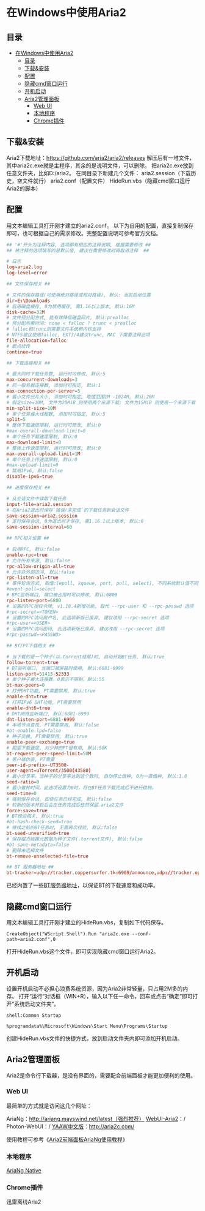 # 在Windows中使用Aria2

## 目录

- [在Windows中使用Aria2](#在windows中使用aria2)
  - [目录](#目录)
  - [下载&安装](#下载安装)
  - [配置](#配置)
  - [隐藏cmd窗口运行](#隐藏cmd窗口运行)
  - [开机启动](#开机启动)
  - [Aria2管理面板](#aria2管理面板)
    - [Web UI](#web-ui)
    - [本地程序](#本地程序)
    - [Chrome插件](#chrome插件)

## 下载&安装

Aria2下载地址：https://github.com/aria2/aria2/releases
解压后有一堆文件，其中aria2c.exe就是主程序，其余的是说明文件，可以删除。
把aria2c.exe放到任意文件夹，比如D:/aria2。
在同目录下新建几个文件：
aria2.session（下载历史，空文件就行）
aria2.conf（配置文件）
HideRun.vbs（隐藏cmd窗口运行Aria2的脚本）

## 配置

用文本编辑工具打开刚才建立的aria2.conf。
以下为自用的配置，直接复制保存即可，也可根据自己的需求修改。完整配置说明可参考官方文档。

```conf
## '#'开头为注释内容, 选项都有相应的注释说明, 根据需要修改 ##
## 被注释的选项填写的是默认值, 建议在需要修改时再取消注释  ##

# 日志
log=aria2.log
log-level=error

## 文件保存相关 ##

# 文件的保存路径(可使用绝对路径或相对路径), 默认: 当前启动位置
dir=E:\Downloads
# 启用磁盘缓存, 0为禁用缓存, 需1.16以上版本, 默认:16M
disk-cache=32M
# 文件预分配方式, 能有效降低磁盘碎片, 默认:prealloc
# 预分配所需时间: none < falloc ? trunc < prealloc
# falloc和trunc则需要文件系统和内核支持
# NTFS建议使用falloc, EXT3/4建议trunc, MAC 下需要注释此项
file-allocation=falloc
# 断点续传
continue=true

## 下载连接相关 ##

# 最大同时下载任务数, 运行时可修改, 默认:5
max-concurrent-downloads=3
# 同一服务器连接数, 添加时可指定, 默认:1
max-connection-per-server=5
# 最小文件分片大小, 添加时可指定, 取值范围1M -1024M, 默认:20M
# 假定size=10M, 文件为20MiB 则使用两个来源下载; 文件为15MiB 则使用一个来源下载
min-split-size=10M
# 单个任务最大线程数, 添加时可指定, 默认:5
split=5
# 整体下载速度限制, 运行时可修改, 默认:0
#max-overall-download-limit=0
# 单个任务下载速度限制, 默认:0
max-download-limit=0
# 整体上传速度限制, 运行时可修改, 默认:0
max-overall-upload-limit=1M
# 单个任务上传速度限制, 默认:0
#max-upload-limit=0
# 禁用IPv6, 默认:false
disable-ipv6=true

## 进度保存相关 ##

# 从会话文件中读取下载任务
input-file=aria2.session
# 在Aria2退出时保存`错误/未完成`的下载任务到会话文件
save-session=aria2.session
# 定时保存会话, 0为退出时才保存, 需1.16.1以上版本, 默认:0
save-session-interval=60

## RPC相关设置 ##

# 启用RPC, 默认:false
enable-rpc=true
# 允许所有来源, 默认:false
rpc-allow-origin-all=true
# 允许非外部访问, 默认:false
rpc-listen-all=true
# 事件轮询方式, 取值:[epoll, kqueue, port, poll, select], 不同系统默认值不同
#event-poll=select
# RPC监听端口, 端口被占用时可以修改, 默认:6800
rpc-listen-port=6800
# 设置的RPC授权令牌, v1.18.4新增功能, 取代 --rpc-user 和 --rpc-passwd 选项
#rpc-secret=<TOKEN>
# 设置的RPC访问用户名, 此选项新版已废弃, 建议改用 --rpc-secret 选项
#rpc-user=<USER>
# 设置的RPC访问密码, 此选项新版已废弃, 建议改用 --rpc-secret 选项
#rpc-passwd=<PASSWD>

## BT/PT下载相关 ##

# 当下载的是一个种子(以.torrent结尾)时, 自动开始BT任务, 默认:true
follow-torrent=true
# BT监听端口, 当端口被屏蔽时使用, 默认:6881-6999
listen-port=51413-52333
# 单个种子最大连接数，0表示不限制，默认:55
bt-max-peers=0
# 打开DHT功能, PT需要禁用, 默认:true
enable-dht=true
# 打开IPv6 DHT功能, PT需要禁用
enable-dht6=true
# DHT网络监听端口, 默认:6881-6999
dht-listen-port=6881-6999
# 本地节点查找, PT需要禁用, 默认:false
#bt-enable-lpd=false
# 种子交换, PT需要禁用, 默认:true
enable-peer-exchange=true
# 期望下载速度, 对少种的PT很有用, 默认:50K
bt-request-peer-speed-limit=50M
# 客户端伪装, PT需要
peer-id-prefix=-UT3500-
user-agent=uTorrent/3500(43580)
# 最小分享率。当种子的分享率达到这个数时, 自动停止做种, 0为一直做种, 默认:1.0
seed-ratio=0
# 最小做种时间。此选项设置为0时，将在BT任务下载完成后不进行做种。
seed-time=0
# 强制保存会话, 即使任务已经完成, 默认:false
# 较新的版本开启后会在任务完成后依然保留.aria2文件
force-save=true
# BT校验相关, 默认:true
#bt-hash-check-seed=true
# 继续之前的BT任务时, 无需再次校验, 默认:false
bt-seed-unverified=true
# 保存磁力链接元数据为种子文件(.torrent文件), 默认:false
#bt-save-metadata=false
# 删除未选择文件
bt-remove-unselected-file=true

## BT 服务器地址 ##
bt-tracker=udp://tracker.coppersurfer.tk:6969/announce,udp://tracker.opentrackr.org:1337/announce,udp://9.rarbg.to:2710/announce,http://tracker.internetwarriors.net:1337/announce,udp://exodus.desync.com:6969/announce,udp://explodie.org:6969/announce,http://explodie.org:6969/announce,http://tracker1.itzmx.com:8080/announce,udp://tracker1.itzmx.com:8080/announce,udp://ipv4.tracker.harry.lu:80/announce,udp://denis.stalker.upeer.me:6969/announce,udp://tracker.port443.xyz:6969/announce,udp://open.demonii.si:1337/announce,http://tracker.port443.xyz:6969/announce,udp://tracker.torrent.eu.org:451/announce,udp://tracker.tiny-vps.com:6969/announce,udp://tracker.iamhansen.xyz:2000/announce,udp://thetracker.org:80/announce,udp://retracker.lanta-net.ru:2710/announce,udp://open.stealth.si:80/announce,udp://bt.xxx-tracker.com:2710/announce,http://private.minimafia.nl:443/announce,http://prestige.minimafia.nl:443/announce,http://open.acgnxtracker.com:80/announce,udp://tracker.vanitycore.co:6969/announce,udp://zephir.monocul.us:6969/announce,udp://tracker.cyberia.is:6969/announce,https://tracker.fastdownload.xyz:443/announce,https://opentracker.xyz:443/announce,http://tracker3.itzmx.com:6961/announce,http://opentracker.xyz:80/announce,http://open.trackerlist.xyz:80/announce,http://torrent.nwps.ws:80/announce,udp://tracker2.itzmx.com:6961/announce,udp://tracker1.wasabii.com.tw:6969/announce,udp://tracker.gbitt.info:80/announce,udp://tracker.filepit.to:6969/announce,udp://tracker.dyn.im:6969/announce,udp://tracker.dler.org:6969/announce,udp://torrentclub.tech:6969/announce,udp://pubt.in:2710/announce,udp://bittracker.ru:6969/announce,https://tracker.gbitt.info:443/announce,http://tracker2.itzmx.com:6961/announce,http://tracker1.wasabii.com.tw:6969/announce,http://tracker.torrentyorg.pl:80/announce,http://tracker.gbitt.info:80/announce,http://tracker.city9x.com:2710/announce,http://tracker.btsync.gq:233/announce,http://torrentclub.tech:6969/announce,http://t.nyaatracker.com:80/announce,http://retracker.mgts.by:80/announce,http://open.acgtracker.com:1096/announce,http://fxtt.ru:80/announce,http://0d.kebhana.mx:443/announce,wss://tracker.openwebtorrent.com:443/announce,wss://tracker.fastcast.nz:443/announce,wss://tracker.btorrent.xyz:443/announce,udp://tracker4.itzmx.com:2710/announce,udp://tracker.justseed.it:1337/announce,udp://packages.crunchbangplusplus.org:6969/announce,https://1337.abcvg.info:443/announce,http://tracker4.itzmx.com:2710/announce,http://tracker.tfile.me:80/announce.php,http://tracker.tfile.me:80/announce,http://tracker.tfile.co:80/announce,http://share.camoe.cn:8080/announce,http://peersteers.org:80/announce,http://omg.wtftrackr.pw:1337/announce
```

已经内置了一些[BT服务器地址](https://github.com/ngosang/trackerslist)，以保证BT的下载速度和成功率。

## 隐藏cmd窗口运行

用文本编辑工具打开刚才建立的HideRun.vbs，复制如下代码保存。

```Vb
CreateObject("WScript.Shell").Run "aria2c.exe --conf-path=aria2.conf",0
```

打开HideRun.vbs这个文件，即可实现隐藏cmd窗口运行Aria2。

## 开机启动

设置开机启动不必担心浪费系统资源，因为Aria2非常轻量，只占用2M多的内存。
打开“运行”对话框（WIN+R），输入以下任一命令，回车或点击“确定”即可打开“系统启动文件夹”。

```Shell
shell:Common Startup
```

```Shell
%programdata%\Microsoft\Windows\Start Menu\Programs\Startup
```

创建HideRun.vbs文件的快捷方式，放到启动文件夹内即可添加开机启动。

## Aria2管理面板

Aria2是命令行下载器，是没有界面的，需要配合前端面板才能更加便利的使用。

### Web UI

最简单的方式就是访问这几个网址：

AriaNg：http://ariang.mayswind.net/latest（强烈推荐）
[WebUI-Aria2](https://github.com/ziahamza/webui-aria2)：/
Photon-WebUI：/
[YAAW中文版](https://github.com/aa65535/yaaw-zh-hans)：http://aria2c.com/

使用教程可参考《[Aria2前端面板AriaNg使用教程]()》

### 本地程序

[AriaNg Native](https://github.com/mayswind/AriaNg-Native/releases)

### Chrome插件

迅雷离线Aria2

